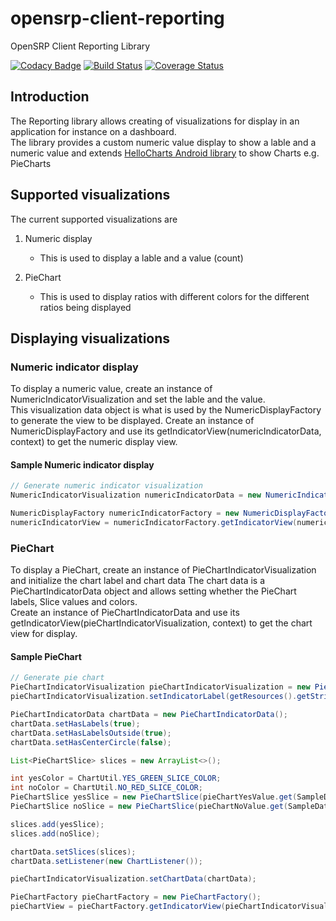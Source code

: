 # opensrp-client-reporting

OpenSRP Client Reporting Library

[![Codacy Badge](https://api.codacy.com/project/badge/Grade/27dcbf45e12941acae3daa3bd310de95)](https://app.codacy.com/app/allan-allay/opensrp-client-reporting?utm_source=github.com&utm_medium=referral&utm_content=OpenSRP/opensrp-client-reporting&utm_campaign=Badge_Grade_Dashboard)
[![Build Status](https://travis-ci.org/OpenSRP/opensrp-client-reporting.svg?branch=master)](https://travis-ci.org/OpenSRP/opensrp-client-reporting) [![Coverage Status](https://coveralls.io/repos/github/OpenSRP/opensrp-client-reporting/badge.svg?branch=master)](https://coveralls.io/github/OpenSRP/opensrp-client-reporting?branch=master)

## Introduction

The Reporting library allows creating of visualizations for display in an application for instance on a dashboard.  
The library provides a custom numeric value display to show a lable and a numeric value and extends [HelloCharts Android library](https://github.com/lecho/hellocharts-android)
to show Charts e.g. PieCharts

## Supported visualizations

The current supported visualizations are  

1. Numeric display

    * This is used to display a lable and a value (count)

2. PieChart

    * This is used to display ratios with different colors for the different ratios being displayed

## Displaying visualizations

### Numeric indicator display  

To display a numeric value, create an instance of NumericIndicatorVisualization and set the lable and the value.  
This visualization data object is what is used by the NumericDisplayFactory to generate the view to be displayed.
Create an instance of NumericDisplayFactory and use its getIndicatorView(numericIndicatorData, context) to get the numeric display view.  

#### Sample Numeric indicator display

```Java
// Generate numeric indicator visualization
NumericIndicatorVisualization numericIndicatorData = new NumericIndicatorVisualization(getResources().getString(R.string.total_under_5_count), numericIndicatorValue.get(SampleDataDBUtil.numericIndicatorKey).getCount());

NumericDisplayFactory numericIndicatorFactory = new NumericDisplayFactory();
numericIndicatorView = numericIndicatorFactory.getIndicatorView(numericIndicatorData, context);
```

### PieChart

To display a PieChart, create an instance of PieChartIndicatorVisualization and initialize the chart label and chart data
The chart data is a PieChartIndicatorData object and allows setting whether the PieChart labels, Slice values and colors.  
Create an instance of PieChartIndicatorData and use its getIndicatorView(pieChartIndicatorVisualization, context) to get the chart view for display.

#### Sample PieChart

```Java
// Generate pie chart
PieChartIndicatorVisualization pieChartIndicatorVisualization = new PieChartIndicatorVisualization();
pieChartIndicatorVisualization.setIndicatorLabel(getResources().getString(R.string.num_of_lieterate_children_0_60_label));

PieChartIndicatorData chartData = new PieChartIndicatorData();
chartData.setHasLabels(true);
chartData.setHasLabelsOutside(true);
chartData.setHasCenterCircle(false);

List<PieChartSlice> slices = new ArrayList<>();

int yesColor = ChartUtil.YES_GREEN_SLICE_COLOR;
int noColor = ChartUtil.NO_RED_SLICE_COLOR;
PieChartSlice yesSlice = new PieChartSlice(pieChartYesValue.get(SampleDataDBUtil.pieChartYesIndicatorKey).getCount(), yesColor);
PieChartSlice noSlice = new PieChartSlice(pieChartNoValue.get(SampleDataDBUtil.pieChartNoIndicatorKey).getCount(), noColor);

slices.add(yesSlice);
slices.add(noSlice);

chartData.setSlices(slices);
chartData.setListener(new ChartListener());

pieChartIndicatorVisualization.setChartData(chartData);

PieChartFactory pieChartFactory = new PieChartFactory();
pieChartView = pieChartFactory.getIndicatorView(pieChartIndicatorVisualization, getContext());
```
